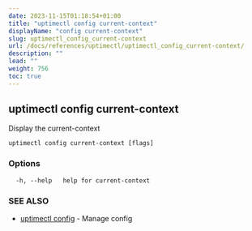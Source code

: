 ```yaml
---
date: 2023-11-15T01:18:54+01:00
title: "uptimectl config current-context"
displayName: "config current-context"
slug: uptimectl_config_current-context
url: /docs/references/uptimectl/uptimectl_config_current-context/
description: ""
lead: ""
weight: 756
toc: true
---
```

## uptimectl config current-context

Display the current-context

```
uptimectl config current-context [flags]
```

### Options

```
  -h, --help   help for current-context
```

### SEE ALSO

* [uptimectl config](/docs/references/uptimectl/uptimectl_config/)	 - Manage config

